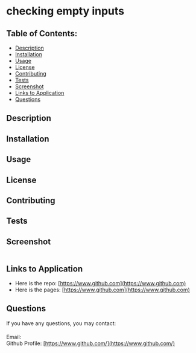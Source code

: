 # checking empty inputs

## Table of Contents:
* [Description](./README.md#description)
* [Installation](./README.md#installation)
* [Usage](./README.md#usage)
* [License](./README.md#license)
* [Contributing](./README.md#contributing)
* [Tests](./README.md#tests)
* [Screenshot](./README.md#screenshot)
* [Links to Application](./README.md#links-to-application)
* [Questions](./README.md#questions)
    
## Description


## Installation


## Usage


## License
    
## Contributing


## Tests


## Screenshot
    
![]()
    
## Links to Application
    
-   Here is the repo: [https://www.github.com](https://www.github.com)
-   Here is the pages: [https://www.github.com](https://www.github.com)
    
## Questions
If you have any questions, you may contact:

#### 
Email:   
Github Profile: [https://www.github.com/](https://www.github.com/)